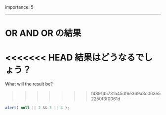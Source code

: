 importance: 5

---

# OR AND OR の結果

<<<<<<< HEAD
結果はどうなるでしょう？
=======
What will the result be?
>>>>>>> f489145731a45df6e369a3c063e52250f3f0061d

```js
alert( null || 2 && 3 || 4 );
```
